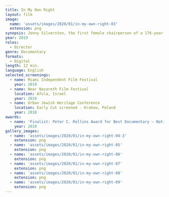 ```yaml
---
title: In My Own Right
layout: film
image:
  name: 'assets/images/2020/01/in-my-own-right-03'
  extension: png
synopsis: Jenny Silverston, the first female chairperson of a 176-year-old Orthodox Jewish Synagogue in Cheltenham, England, works with her close friend, Abigail Fisher, to save a religious community formerly dependent on men to survive.
year: 2019
roles:
  - Director
genre: Documentary
formats:
  - Digital
length: 12 min.
language: English
selected_screenings:
  - name: Miami Independent Film Festival
    year: 2019
  - name: Near Nazareth Film Festival
    location: Afula, Israel
    year: 2019
  - name: Urban Jewish Heritage Conference
    location: Early Cut screened - Krakow, Poland
    year: 2018
awards:
  - name: 'Finalist: Peter C. Rollins Award for Best Documentary – National Popular Culture Association Conference (Washington, D.C.)'
    year: 2019
gallery_images:
  - name: 'assets/images/2020/01/in-my-own-right-04-3'
    extension: png
  - name: 'assets/images/2020/01/in-my-own-right-05'
    extension: png
  - name: 'assets/images/2020/01/in-my-own-right-06'
    extension: png
  - name: 'assets/images/2020/01/in-my-own-right-07'
    extension: png
  - name: 'assets/images/2020/01/in-my-own-right-08'
    extension: png
  - name: 'assets/images/2020/01/in-my-own-right-09'
    extension: png
---
```

